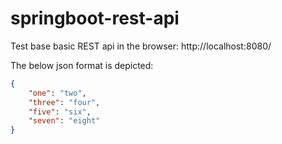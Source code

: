 <!-- [![HitCount](http://hits.dwyl.io/teamtact/https://github.com/teamtact/spring-base-rest.svg)](http://hits.dwyl.io/teamtact/https://github.com/teamtact/spring-base-rest) -->

# springboot-rest-api
<!-- Spring Boot REST Boilerplate Project

--- -->

<!-- # How to run in Eclipse or Spring Tool Suite (STS)?
1. Just download or clone in your local spce. 
2. In Eclipse IDE, import "Existing Maven Projects" and select the location in "Root Directory"
3. Just click finish
4. After importing the project in Eclipse IDE (or STS), right click the project and then -> Run AS -> Spring Boot App
5. You should see the logs in the console. -->


Test base basic REST api in the browser: 
       http://localhost:8080/

The below json format is depicted:
```json
{
    "one": "two", 
    "three": "four", 
    "five": "six", 
    "seven": "eight"
}
```
